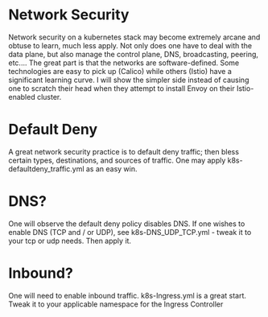 # Network Security
Network security on a kubernetes stack may become extremely arcane and obtuse to learn, much less apply.  Not only does one have to deal with the data plane, but also manage the control plane, DNS, broadcasting, peering, etc....  The great part is that the networks are software-defined.  Some technologies are easy to pick up (Calico) while others (Istio) have a significant learning curve.  I will show the simpler side instead of causing one to scratch their head when they attempt to install Envoy on their Istio-enabled cluster.

# Default Deny
A great network security practice is to default deny traffic; then bless certain types, destinations, and sources of traffic.  One may apply k8s-defaultdeny_traffic.yml as an easy win.

# DNS?
One will observe the default deny policy disables DNS.  If one wishes to enable DNS (TCP and / or UDP), see k8s-DNS_UDP_TCP.yml - tweak it to your tcp or udp needs.  Then apply it.

# Inbound?
One will need to enable inbound traffic.  k8s-Ingress.yml is a great start.  Tweak it to your applicable namespace for the Ingress Controller 
